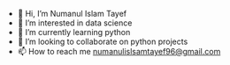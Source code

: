 - 👋 Hi, I’m Numanul Islam Tayef
- 👀 I’m interested in data science 
- 🌱 I’m currently learning python
- 💞️ I’m looking to collaborate on python projects
- 📫 How to reach me numanulislsamtayef96@gmail.com



